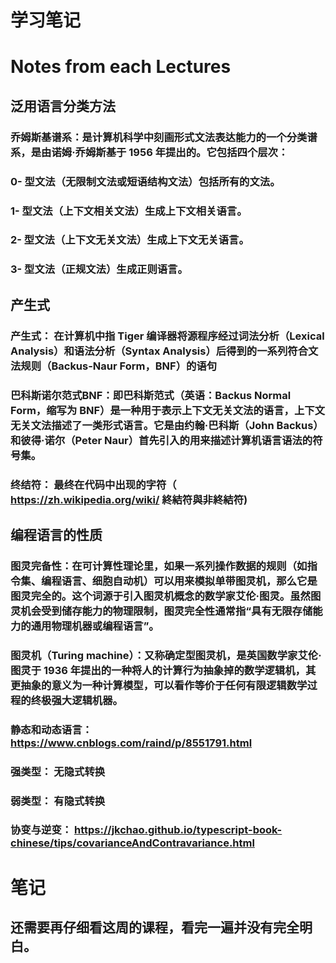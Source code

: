 # 学习笔记

# Notes from each Lectures

## 泛用语言分类方法

### 乔姆斯基谱系：是计算机科学中刻画形式文法表达能力的一个分类谱系，是由诺姆·乔姆斯基于 1956 年提出的。它包括四个层次：

### 0- 型文法（无限制文法或短语结构文法）包括所有的文法。

### 1- 型文法（上下文相关文法）生成上下文相关语言。

### 2- 型文法（上下文无关文法）生成上下文无关语言。

### 3- 型文法（正规文法）生成正则语言。

## 产生式

### 产生式： 在计算机中指 Tiger 编译器将源程序经过词法分析（Lexical Analysis）和语法分析（Syntax Analysis）后得到的一系列符合文法规则（Backus-Naur Form，BNF）的语句

### 巴科斯诺尔范式BNF：即巴科斯范式（英语：Backus Normal Form，缩写为 BNF）是一种用于表示上下文无关文法的语言，上下文无关文法描述了一类形式语言。它是由约翰·巴科斯（John Backus）和彼得·诺尔（Peter Naur）首先引入的用来描述计算机语言语法的符号集。

### 终结符： 最终在代码中出现的字符（ https://zh.wikipedia.org/wiki/ 終結符與非終結符)

## 编程语言的性质

### 图灵完备性：在可计算性理论里，如果一系列操作数据的规则（如指令集、编程语言、细胞自动机）可以用来模拟单带图灵机，那么它是图灵完全的。这个词源于引入图灵机概念的数学家艾伦·图灵。虽然图灵机会受到储存能力的物理限制，图灵完全性通常指“具有无限存储能力的通用物理机器或编程语言”。

### 图灵机（Turing machine）：又称确定型图灵机，是英国数学家艾伦·图灵于 1936 年提出的一种将人的计算行为抽象掉的数学逻辑机，其更抽象的意义为一种计算模型，可以看作等价于任何有限逻辑数学过程的终极强大逻辑机器。

### 静态和动态语言： https://www.cnblogs.com/raind/p/8551791.html

### 强类型： 无隐式转换

### 弱类型： 有隐式转换

### 协变与逆变： https://jkchao.github.io/typescript-book-chinese/tips/covarianceAndContravariance.html

# 笔记

## 还需要再仔细看这周的课程，看完一遍并没有完全明白。
